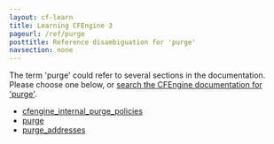 ```yaml
---
layout: cf-learn
title: Learning CFEngine 3
pageurl: /ref/purge
posttitle: Reference disambiguation for 'purge'
navsection: none
---
```


The term 'purge' could refer to several sections in the documentation. Please choose one below, or
[search the CFEngine documentation for 'purge'](http://cfengine.com/docs/latest/search.html?q=purge).

- [cfengine_internal_purge_policies](http://cfengine.com/docs/latest/guide-writing-and-serving-policy-policy-framework.html#cfengine_internal_purge_policies)
- [purge](http://cfengine.com/docs/latest/reference-promise-types-files.html#purge)
- [purge_addresses](http://cfengine.com/docs/latest/reference-promise-types-interfaces.html#purge_addresses)
